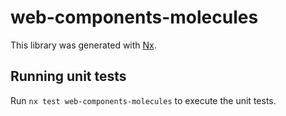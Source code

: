# web-components-molecules

This library was generated with [Nx](https://nx.dev).

## Running unit tests

Run `nx test web-components-molecules` to execute the unit tests.
